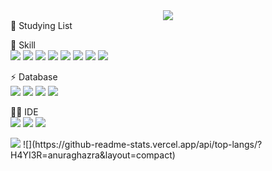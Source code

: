 <!--타이틀 부분-->
<div align="center">
  <img src="https://capsule-render.vercel.app/api?type=rounded&color=auto&height=300&section=header&text=H4YI3R%20GITHUB&fontSize=90" />
</div>
🚀 Studying List<br>

🚀 Skill<br>
![](https://img.shields.io/badge/HTML5-E34F26?style=for-the-badge&logo=html5&logoColor=white)
![](https://img.shields.io/badge/CSS3-1572B6?style=for-the-badge&logo=css3&logoColor=white)
![](https://img.shields.io/badge/JavaScript-F7DF1E?style=for-the-badge&logo=JavaScript&logoColor=white)
![](https://img.shields.io/badge/Node.js-43853D?style=for-the-badge&logo=node.js&logoColor=white)
![](https://img.shields.io/badge/Java-ED8B00?style=for-the-badge&logo=openjdk&logoColor=white)
![](https://img.shields.io/badge/React-20232A?style=for-the-badge&logo=react&logoColor=61DAFB)
![](https://img.shields.io/badge/npm-CB3837?style=for-the-badge&logo=npm&logoColor=white)
![](https://img.shields.io/badge/MySQL-00000F?style=for-the-badge&logo=mysql&logoColor=white)

⚡ Database<br>
![](https://img.shields.io/badge/MySQL-005C84?style=for-the-badge&logo=mysql&logoColor=white)
![](https://img.shields.io/badge/Ubuntu-E95420?style=for-the-badge&logo=ubuntu&logoColor=white)
![](https://img.shields.io/badge/Linux-FCC624?style=for-the-badge&logo=linux&logoColor=black)
![](https://img.shields.io/badge/Cent%20OS-262577?style=for-the-badge&logo=CentOS&logoColor=white)

👩‍💻 IDE<br>
![](https://img.shields.io/badge/IntelliJ_IDEA-000000.svg?style=for-the-badge&logo=intellij-idea&logoColor=white)
![](https://img.shields.io/badge/Visual_Studio_Code-0078D4?style=for-the-badge&logo=visual%20studio%20code&logoColor=white)
![](https://img.shields.io/badge/Eclipse-2C2255?style=for-the-badge&logo=eclipse&logoColor=white)


<img src="http://mazandi.herokuapp.com/api?handle=hay1er&theme=dark"/>
![](https://github-readme-stats.vercel.app/api/top-langs/?H4YI3R=anuraghazra&layout=compact)
